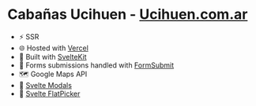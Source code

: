
# Cabañas Ucihuen - [Ucihuen.com.ar](https://ucihuen.com.ar)

- ⚡️ SSR 
- 🌐 Hosted with [Vercel](https://vercel.app)
- 🧡 Built with [SvelteKit](https://kit.svelte.dev)
- 📩 Forms submissions handled with [FormSubmit](https://formsubmit.co/)
- 🗺 Google Maps API
- 🔔 [Svelte Modals](https://github.com/mattjennings/svelte-modals)
- 📅 [Svelte FlatPicker](https://github.com/jacobmischka/svelte-flatpickr)
